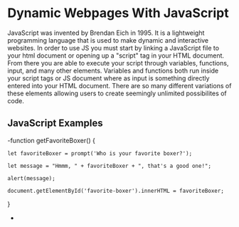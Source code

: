 # Dynamic Webpages With JavaScript

JavaScript was invented by Brendan Eich in 1995. It is a lightweight programming language that is used to make dynamic and interactive websites. In order to use JS you must start by linking a JavaScript file to your html document or opening up a "script" tag in your HTML document. From there you are able to execute your script through variables, functions, input, and many other elements. Variables and functions both run inside your script tags or JS document where as input is something directly entered into your HTML document. There are so many different variations of these elements allowing users to create seemingly unlimited possibilites of code.

## JavaScript Examples

-function getFavoriteBoxer() {

    let favoriteBoxer = prompt('Who is your favorite boxer?');
    
    let message = "Hmmm, " + favoriteBoxer + ", that's a good one!";
    
    alert(message);
    
    document.getElementById('favorite-boxer').innerHTML = favoriteBoxer;
}

-


